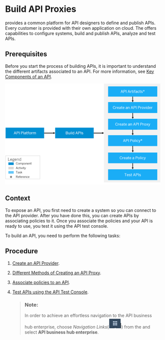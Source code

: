 <!-- loio74c042b9710e4970ae51ec58b749fb4f -->

# Build API Proxies

provides a common platform for API designers to define and publish APIs. Every customer is provided with their own application on cloud. The offers capabilities to configure systems, build and publish APIs, analyze and test APIs.



## Prerequisites

Before you start the process of building APIs, it is important to understand the different artifacts associated to an API. For more information, see [Key Components of an API](key-components-of-an-api-19c0654.md).

![](images/build_api_d735c8b.png)



## Context

To expose an API, you first need to create a system so you can connect to the API provider. After you have done this, you can create APIs by associating policies to it. Once you associate the policies and your API is ready to use, you test it using the API test console.

To build an API, you need to perform the following tasks:



## Procedure

1.  [Create an API Provider](create-an-api-provider-6b263e2.md).

2.  [Different Methods of Creating an API Proxy](different-methods-of-creating-an-api-proxy-4ac0431.md).

3.  [Associate policies to an API](policies-7e4f3e5.md).

4.  [Test APIs using the API Test Console](test-api-proxies-3ba6151.md).

    > ### Note:  
    > In order to achieve an effortless navigation to the API business hub enterprise, choose *Navigation Links*\(![](images/Finalgrid_1a621ca.png)\) from the and select **API business hub enterprise**.


